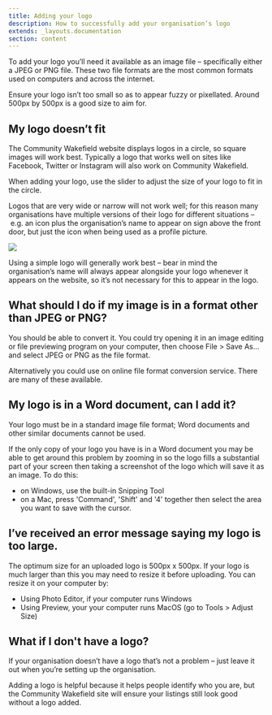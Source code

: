 ```yaml
---
title: Adding your logo
description: How to successfully add your organisation’s logo
extends: _layouts.documentation
section: content
---
```


To add your logo you’ll need it available as an image file – specifically either a JPEG or PNG file. These two file formats are the most common formats used on computers and across the internet.

Ensure your logo isn’t too small so as to appear fuzzy or pixellated. Around 500px by 500px is a good size to aim for.

## My logo doesn’t fit

The Community Wakefield website displays logos in a circle, so square images will work best. Typically a logo that works well on sites like Facebook, Twitter or Instagram will also work on Community Wakefield.

When adding your logo, use the slider to adjust the size of your logo to fit in the circle.

Logos that are very wide or narrow will not work well; for this reason many organisations have multiple versions of their logo for different situations – e.g. an icon plus the organisation’s name to appear on sign above the front door, but just the icon when being used as a profile picture.

![](/assets/img/logo-marque-vs-text.png)

Using a simple logo will generally work best – bear in mind the organisation’s name will always appear alongside your logo whenever it appears on the website, so it’s not necessary for this to appear in the logo.

## What should I do if my image is in a format other than JPEG or PNG?

You should be able to convert it. You could try opening it in an image editing or file previewing program on your computer, then choose File > Save As... and select JPEG or PNG as the file format.

Alternatively you could use on online file format conversion service. There are many of these available.

## My logo is in a Word document, can I add it?

Your logo must be in a standard image file format; Word documents and other similar documents cannot be used.

If the only copy of your logo you have is in a Word document you may be able to get around this problem by zooming in so the logo fills a substantial part of your screen then taking a screenshot of the logo which will save it as an image. To do this:

- on Windows, use the built-in Snipping Tool
- on a Mac, press 'Command', 'Shift' and '4' together then select the area you want to save with the cursor.

## I’ve received an error message saying my logo is too large.

The optimum size for an uploaded logo is 500px x 500px. If your logo is much larger than this you may need to resize it before uploading. You can resize it on your computer by:

- Using Photo Editor, if your computer runs Windows
- Using Preview, your your computer runs MacOS (go to Tools > Adjust Size)

## What if I don't have a logo?

If your organisation doesn’t have a logo that’s not a problem – just leave it out when you’re setting up the organisation.

Adding a logo is helpful because it helps people identify who you are, but the Community Wakefield site will ensure your listings still look good without a logo added.
